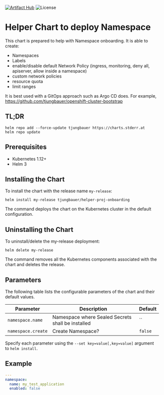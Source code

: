[![Artifact Hub](https://img.shields.io/endpoint?url=https://artifacthub.io/badge/repository/openshift-bootstraps)](https://artifacthub.io/packages/search?repo=openshift-bootstraps)
![License](https://img.shields.io/badge/License-Apache_2.0-blue.svg)

# Helper Chart to deploy Namespace

This chart is prepared to help with Namespace onboarding. 
It is able to create:

* Namespaces
* Labels
* enable/disable default Network Policy (ingress, monitoring, deny all, apiserver, allow inside a namespace)
* custom network policies
* resource quota
* limit ranges

It is best used with a GitOps approach such as Argo CD does. For example, https://github.com/tjungbauer/openshift-cluster-bootstrap

## TL;DR 

```console
helm repo add --force-update tjungbauer https://charts.stderr.at
helm repo update
```

## Prerequisites

* Kubernetes 1.12+
* Helm 3

## Installing the Chart

To install the chart with the release name `my-release`:

```console
helm install my-release tjungbauer/helper-proj-onboarding
```

The command deploys the chart on the Kubernetes cluster in the default configuration.

## Uninstalling the Chart

To uninstall/delete the my-release deployment:

```console
helm delete my-release
```

The command removes all the Kubernetes components associated with the chart and deletes the release.

## Parameters
The following table lists the configurable parameters of the chart and their default values.

| Parameter                                 | Description                                   | Default                                                 |
|-------------------------------------------|-----------------------------------------------|---------------------------------------------------------|
| `namespace.name` | Namespace where Sealed Secrets shall be installed | `` |
| `namespace.create` | Create Namespace? | `false` |

Specify each parameter using the `--set key=value[,key=value]` argument to `helm install`.

## Example

```yaml
---
namespace:
  name: my_test_application
  enabled: false
```
